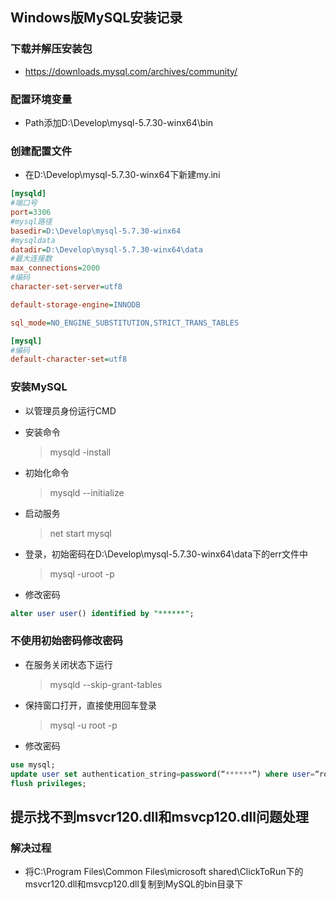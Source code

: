 ## **Windows版MySQL安装记录**

### 下载并解压安装包

- https://downloads.mysql.com/archives/community/

### 配置环境变量

- Path添加D:\Develop\mysql-5.7.30-winx64\bin

### 创建配置文件

- 在D:\Develop\mysql-5.7.30-winx64下新建my.ini

```ini
[mysqld]
#端口号
port=3306
#mysql路径
basedir=D:\Develop\mysql-5.7.30-winx64
#mysqldata
datadir=D:\Develop\mysql-5.7.30-winx64\data 
#最大连接数
max_connections=2000
#编码
character-set-server=utf8

default-storage-engine=INNODB

sql_mode=NO_ENGINE_SUBSTITUTION,STRICT_TRANS_TABLES

[mysql]
#编码
default-character-set=utf8
```

### 安装MySQL

- 以管理员身份运行CMD

- 安装命令

  > mysqld -install

- 初始化命令

  > mysqld --initialize

- 启动服务

  > net start mysql

- 登录，初始密码在D:\Develop\mysql-5.7.30-winx64\data下的err文件中

  > mysql -uroot -p

- 修改密码

```sql
alter user user() identified by "******";
```

### 不使用初始密码修改密码

- 在服务关闭状态下运行

  > mysqld --skip-grant-tables

- 保持窗口打开，直接使用回车登录

  > mysql -u root -p

- 修改密码

```sql
use mysql;
update user set authentication_string=password(“******”) where user=“root”
flush privileges;
```

## 提示找不到msvcr120.dll和msvcp120.dll问题处理

### 解决过程

- 将C:\Program Files\Common Files\microsoft shared\ClickToRun下的msvcr120.dll和msvcp120.dll复制到MySQL的bin目录下
